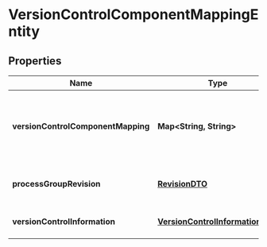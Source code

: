 
# VersionControlComponentMappingEntity

## Properties
Name | Type | Description | Notes
------------ | ------------- | ------------- | -------------
**versionControlComponentMapping** | **Map&lt;String, String&gt;** | The mapping of Versioned Component Identifiers to instance ID&#39;s |  [optional]
**processGroupRevision** | [**RevisionDTO**](RevisionDTO.md) | The revision of the Process Group |  [optional]
**versionControlInformation** | [**VersionControlInformationDTO**](VersionControlInformationDTO.md) | The Version Control information |  [optional]



